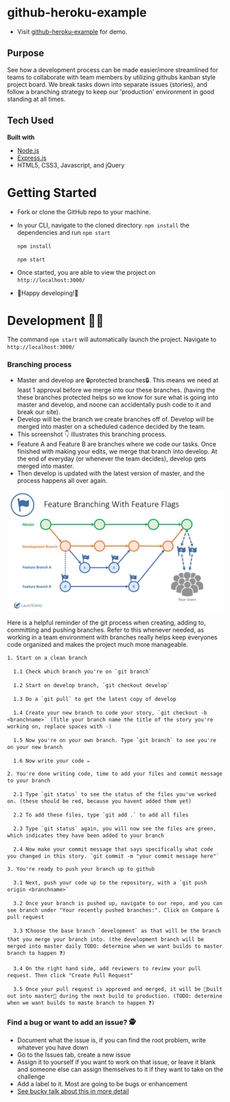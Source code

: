 # github-heroku-example

- Visit [github-heroku-example](https://github-heroku-example.herokuapp.com/) for demo.


## Purpose

See how a development process can be made easier/more streamlined for teams to collaborate with team members by utilizing githubs kanban style project board. We break tasks down into separate issues (stories), and follow a branching strategy to keep our 'production' environment in good standing at all times.


## Tech Used

<b>Built with</b>
- [Node.js](https://nodejs.org/en/)
- [Express.js](https://www.npmjs.com/package/express)
- HTML5, CSS3, Javascript, and jQuery

# Getting Started

- Fork or clone the GitHub repo to your machine.
- In your CLI, navigate to the cloned directory. `npm install` the dependencies and run `npm start`

  `npm install`

  `npm start`

- Once started, you are able to view the project on `http://localhost:3000/`

- 🎉Happy developing!🎉


# Development 👨‍💻

The command `npm start` will automatically launch the project. Navigate to `http://localhost:3000/`


### Branching process

- Master and develop are 🔒protected branches🔒. This means we need at least 1 approval before we merge into our these branches. (having the these branches protected helps so we know for sure what is going into master and develop, and noone can accidentally push code to it and break our site).
- Develop will be the branch we create branches off of. Develop will be merged into master on a scheduled cadence decided by the team.
- This screenshot 👇 illustrates this branching process.
- Feature A and Feature B are branches where we code our tasks. Once finished with making your edits, we merge that branch into develop. At the end of everyday (or whenever the team decides), develop gets merged into master.
- Then develop is updated with the latest version of master, and the process happens all over again.

![screenshot](https://raw.githubusercontent.com/schmitty890/homestead/master/public/assets/images/branching.jpg)

Here is a helpful reminder of the git process when creating, adding to, committing and pushing branches. Refer to this whenever needed, as working in a team environment with branches really helps keep everyones code organized and makes the project much more manageable.

```
1. Start on a clean branch

  1.1 Check which branch you're on `git branch`

  1.2 Start on develop branch, `git checkout develop`

  1.3 Do a `git pull` to get the latest copy of develop

  1.4 Create your new branch to code your story, `git checkout -b <branchname>` (Title your branch name the title of the story you're working on, replace spaces with -)

  1.5 Now you're on your own branch. Type `git branch` to see you're on your new branch

  1.6 Now write your code ✏️
```

```
2. You're done writing code, time to add your files and commit message to your branch

  2.1 Type `git status` to see the status of the files you've worked on. (these should be red, because you havent added them yet)

  2.2 To add these files, type `git add .` to add all files

  2.3 Type `git status` again, you will now see the files are green, which indicates they have been added to your branch

  2.4 Now make your commit message that says specifically what code you changed in this story. `git commit -m "your commit message here"`
```  

```
3. You're ready to push your branch up to github

  3.1 Next, push your code up to the repository, with a `git push origin <branchname>`

  3.2 Once your branch is pushed up, navigate to our repo, and you can see branch under "Your recently pushed branches:". Click on Compare & pull request

  3.3 ❗Choose the base branch `development` as that will be the branch that you merge your branch into. (the development branch will be merged into master daily TODO: determine when we want builds to master branch to happen ❓)

  3.4 On the right hand side, add reviewers to review your pull request. Then click "Create Pull Request"

  3.5 Once your pull request is approved and merged, it will be 🙌built out into master🙌 during the next build to production. (TODO: determine when we want builds to maste branch to happen ❓)
```

### Find a bug or want to add an issue? 🕵️

- Document what the issue is, if you can find the root problem, write whatever you have down
- Go to the Issues tab, create a new issue
- Assign it to yourself if you want to work on that issue, or leave it blank and someone else can assign themselves to it if they want to take on the challenge
- Add a label to it. Most are going to be bugs or enhancement
- [See bucky talk about this in more detail](https://www.youtube.com/watch?v=YshvUGgF_3o)